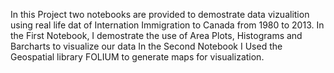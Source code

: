 In this Project two notebooks are provided to demostrate data vizualition using real life dat of Internation Immigration to Canada from 1980 to 2013.
In the First Notebook, I demostrate the use of Area Plots, Histograms and Barcharts to visualize our data
In the Second Notebook I Used the Geospatial library FOLIUM to generate maps for visualization.
